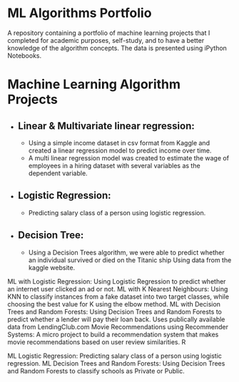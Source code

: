 # ML Algorithms Portfolio

A repository containing a portfolio of machine learning projects that I completed for academic purposes, self-study, and to have a better knowledge of the algorithm concepts. The data is presented using iPython Notebooks.

# Machine Learning Algorithm Projects

* ## Linear & Multivariate linear regression:
   * Using a simple income dataset in csv format from Kaggle and created a linear regression model to predict income over time. 
   * A multi linear regression model was created to estimate the wage of employees in a hiring dataset with several variables as the dependent variable.


 * ## Logistic Regression: 
     * Predicting salary class of a person using logistic regression.
     
     
* ## Decision Tree:
   * Using a Decision Trees algorithm, we were able to predict whether an individual survived or died on the Titanic ship Using data from the kaggle website.


 
 ML with Logistic Regression: Using Logistic Regression to predict whether an internet user clicked an ad or not.
ML with K Nearest Neighbours: Using KNN to classify instances from a fake dataset into two target classes, while choosing the best value for K using the elbow method.
ML with Decision Trees and Random Forests: Using Decision Trees and Random Forests to predict whether a lender will pay their loan back. Uses publically available data from LendingClub.com
Movie Recommendations using Recommender Systems: A micro project to build a recommendation system that makes movie recommendations based on user review similarities.
R

ML Logistic Regression: Predicting salary class of a person using logistic regression.
ML Decision Trees and Random Forests: Using Decision Trees and Random Forests to classify schools as Private or Public.
